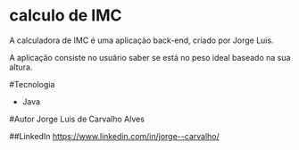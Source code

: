 # calculo de IMC
A calculadora de IMC é uma aplicação back-end, criado por Jorge Luis.

A aplicação consiste no usuário saber se está no peso ideal baseado na sua altura.

#Tecnologia
- Java

#Autor
Jorge Luis de Carvalho Alves

##LinkedIn
https://www.linkedin.com/in/jorge--carvalho/

